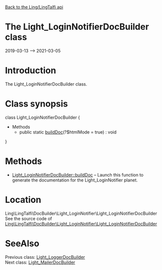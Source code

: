 [Back to the Ling/LingTalfi api](https://github.com/lingtalfi/LingTalfi/blob/master/doc/api/Ling/LingTalfi.md)



The Light_LoginNotifierDocBuilder class
================
2019-03-13 --> 2021-03-05






Introduction
============

The Light_LoginNotifierDocBuilder class.



Class synopsis
==============


class <span class="pl-k">Light_LoginNotifierDocBuilder</span>  {

- Methods
    - public static [buildDoc](https://github.com/lingtalfi/LingTalfi/blob/master/doc/api/Ling/LingTalfi/DocBuilder/Light_LoginNotifier/Light_LoginNotifierDocBuilder/buildDoc.md)(?$htmlMode = true) : void

}






Methods
==============

- [Light_LoginNotifierDocBuilder::buildDoc](https://github.com/lingtalfi/LingTalfi/blob/master/doc/api/Ling/LingTalfi/DocBuilder/Light_LoginNotifier/Light_LoginNotifierDocBuilder/buildDoc.md) &ndash; Launch this function to generate the documentation for the Light_LoginNotifier planet.





Location
=============
Ling\LingTalfi\DocBuilder\Light_LoginNotifier\Light_LoginNotifierDocBuilder<br>
See the source code of [Ling\LingTalfi\DocBuilder\Light_LoginNotifier\Light_LoginNotifierDocBuilder](https://github.com/lingtalfi/LingTalfi/blob/master/DocBuilder/Light_LoginNotifier/Light_LoginNotifierDocBuilder.php)



SeeAlso
==============
Previous class: [Light_LoggerDocBuilder](https://github.com/lingtalfi/LingTalfi/blob/master/doc/api/Ling/LingTalfi/DocBuilder/Light_Logger/Light_LoggerDocBuilder.md)<br>Next class: [Light_MailerDocBuilder](https://github.com/lingtalfi/LingTalfi/blob/master/doc/api/Ling/LingTalfi/DocBuilder/Light_Mailer/Light_MailerDocBuilder.md)<br>
